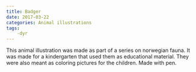 ```yaml
---
title: Badger
date: 2017-03-22
categories: Animal illustrations
tags:
    -dyr  
---
```

This animal illustration was made as part of a series on norwegian fauna. It was made for a kindergarten that used them as educational material. They were also meant as coloring pictures for the children. Made with pen.
